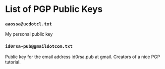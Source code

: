 # List of PGP Public Keys

### `aaossa@ucdotcl.txt`

My personal public key


### `id0rsa-pub@gmaildotcom.txt`

Public key for the email address id0rsa.pub at gmail. Creators of a nice PGP tutorial.
